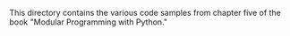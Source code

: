 This directory contains the various code samples from chapter five of the book
"Modular Programming with Python."
